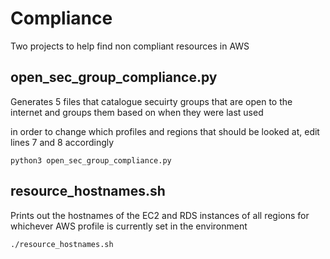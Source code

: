# Compliance
Two projects to help find non compliant resources in AWS
 
## open_sec_group_compliance.py

Generates 5 files that catalogue secuirty groups that are open to the internet 
and groups them based on when they were last used

in order to change which profiles and regions that should be looked at, 
edit lines 7 and 8 accordingly

```
python3 open_sec_group_compliance.py
```

## resource_hostnames.sh

Prints out the hostnames of the EC2 and RDS instances of all regions for whichever
AWS profile is currently set in the environment

```
./resource_hostnames.sh
```
